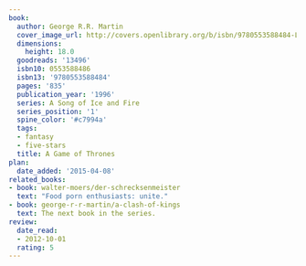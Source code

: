 ```yaml
---
book:
  author: George R.R. Martin
  cover_image_url: http://covers.openlibrary.org/b/isbn/9780553588484-L.jpg
  dimensions:
    height: 18.0
  goodreads: '13496'
  isbn10: 0553588486
  isbn13: '9780553588484'
  pages: '835'
  publication_year: '1996'
  series: A Song of Ice and Fire
  series_position: '1'
  spine_color: '#c7994a'
  tags:
  - fantasy
  - five-stars
  title: A Game of Thrones
plan:
  date_added: '2015-04-08'
related_books:
- book: walter-moers/der-schrecksenmeister
  text: "Food porn enthusiasts: unite."
- book: george-r-r-martin/a-clash-of-kings
  text: The next book in the series.
review:
  date_read:
  - 2012-10-01
  rating: 5
---
```

